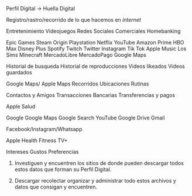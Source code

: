 Perfil Digital -> Huella Digital

Registro/rastro/recorrido de lo que hacemos en *internet*

Entretenimiento
Videojuegos
Redes Sociales
Comerciales
Homebanking

Epic Games
Steam
Origin
Playstation
Netflix
YouTube
Amazon Prime
HBO Max
Disney Plus
Spotify
Twitch
Twitter
Instagram
Tik Tok
Apple Music
Los Sims
Minecraft
MercadoLibre
MercadoPago
Google Maps

Historial de busqueda
Historial de reproducciones
Videos likeados
Videos guardados

Google Maps/ Apple Maps
Recorridos
Ubicaciones
Rutinas

Contactos y Amigos
Transacciones Bancarias
Transferencias y pagos

Apple Salud

Google
	Google Maps
	Google Search
	YouTube
	Google Drive
	Gmail

Facebook/Instagram/Whatsapp

Apple
	Health
	Fitness
	TV+

Intereses
Gustos
Preferencias

1. Investiguen y encuentren los sitios de donde pueden descargar todos estos datos que forman su Perfil Digital.

2. Descargar recolectar organizar y administrar todo estos archivos y datos que consigan y encuentren.



